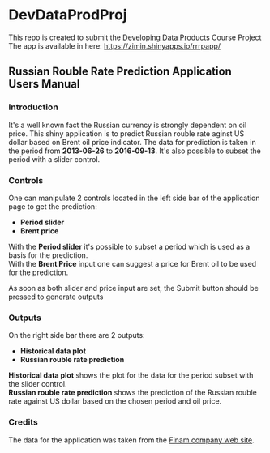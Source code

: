 # DevDataProdProj
This repo is created to submit the [Developing Data Products](https://www.coursera.org/learn/data-products/home/welcome) Course Project  
The app is available in here: https://zimin.shinyapps.io/rrrpapp/

## Russian Rouble Rate Prediction Application Users Manual
### Introduction

It's a well known fact the Russian currency is strongly dependent on oil price. This shiny application is to predict Russian rouble rate aginst US dollar based on Brent oil price indicator. The data for prediction is taken in the period from **2013-06-26** to **2016-09-13**. It's also possible to subset the period with a slider control.

### Controls

One can manipulate 2 controls located in the left side bar of the application page to get the prediction:

- **Period slider**
- **Brent price**  

With the **Period slider** it's possible to subset a period which is used as a basis for the prediction.  
With the **Brent Price** input one can suggest a price for Brent oil to be used for the prediction.

As soon as both slider and price input are set, the Submit button should be pressed to generate outputs

### Outputs

On the right side bar there are 2 outputs:

- **Historical data plot**
- **Russian rouble rate prediction**  

**Historical data plot** shows the plot for the data for the period subset with the slider control.  
**Russian rouble rate prediction** shows the prediction of the Russian rouble rate against US dollar based on the chosen period and oil price.

### Credits

The data for the application was taken from the [Finam company web site](https://www.finam.ru/).
